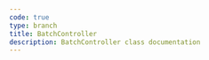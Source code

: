 ```yaml
---
code: true
type: branch
title: BatchController
description: BatchController class documentation
---
```


<RedirectToFirstChild />

